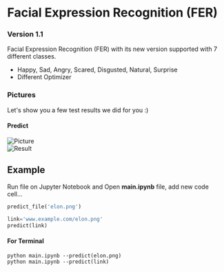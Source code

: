 # Facial Expression Recognition (FER) 
### Version 1.1

Facial Expression Recognition (FER) with its new version supported with 7 different classes.

- Happy, Sad, Angry, Scared, Disgusted, Natural, Surprise
- Different Optimizer 

### Pictures

Let's show you a few test results we did for you :)

#### Predict
![Picture](https://i.hizliresim.com/mBgHXO.png) <br>
![Result](https://i.hizliresim.com/A5r0Tb.png)

## Example

Run file on Jupyter Notebook and Open **main.ipynb** file,
add new code cell...

```py
predict_file('elon.png')
```

```py
link='www.example.com/elon.png'
predict(link)
```

#### For Terminal

```
python main.ipynb --predict(elon.png) 
python main.ipynb --predict(link)
```




